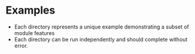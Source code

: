 # Examples

- Each directory represents a unique example demonstrating a subset of module features
- Each directory can be run independently and should complete without error.

